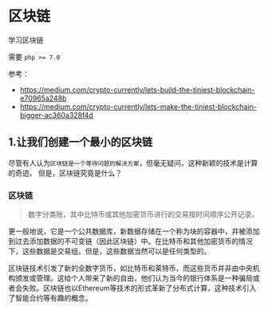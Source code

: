 # 区块链
学习区块链

需要 `php >= 7.0`

参考： 
* https://medium.com/crypto-currently/lets-build-the-tiniest-blockchain-e70965a248b
* https://medium.com/crypto-currently/lets-make-the-tiniest-blockchain-bigger-ac360a328f4d

## 1.让我们创建一个最小的区块链

尽管有人认为`区块链是一个等待问题的解决方案`，但毫无疑问，这种新颖的技术是计算的奇迹。
但是，区块链究竟是什么？

### 区块链
> 数字分类账，其中比特币或其他加密货币进行的交易按时间顺序公开记录。

更一般地说，它是一个公共数据库，新数据存储在一个称为块的容器中，并被添加到过去添加数据的不可变链（因此区块链）中。在比特币和其他加密货币的情况下，这些数据是交易组。但是，这些数据当然可以是任何类型的。

区块链技术引发了新的全数字货币，如比特币和莱特币，而这些货币并非由中央机构颁发或管理。这给个人带来了新的自由，他们认为当今的银行体系是一种骗局或者会失败。区块链也以Ethereum等技术的形式革新了分布式计算，这种技术引入了智能合约等有趣的概念。


